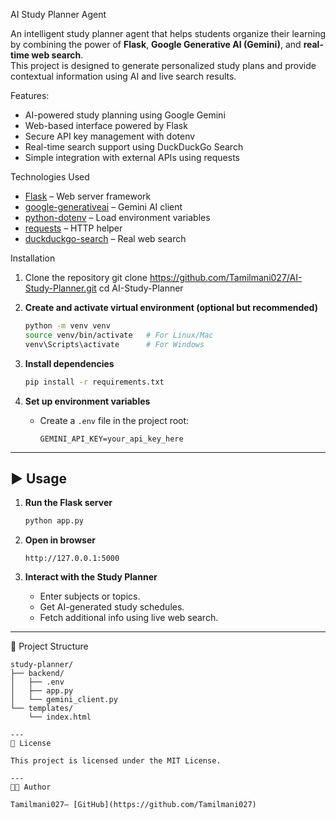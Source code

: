 AI Study Planner Agent

An intelligent study planner agent that helps students organize their learning by combining the power of **Flask**, **Google Generative AI (Gemini)**, and **real-time web search**.  
This project is designed to generate personalized study plans and provide contextual information using AI and live search results.

Features:
- AI-powered study planning using Google Gemini
- Web-based interface powered by Flask
- Secure API key management with dotenv
- Real-time search support using DuckDuckGo Search
- Simple integration with external APIs using requests

Technologies Used
- [Flask](https://flask.palletsprojects.com/) – Web server framework  
- [google-generativeai](https://pypi.org/project/google-generativeai/) – Gemini AI client  
- [python-dotenv](https://pypi.org/project/python-dotenv/) – Load environment variables  
- [requests](https://pypi.org/project/requests/) – HTTP helper  
- [duckduckgo-search](https://pypi.org/project/duckduckgo-search/) – Real web search  

Installation

1. Clone the repository
   git clone https://github.com/Tamilmani027/AI-Study-Planner.git
   cd AI-Study-Planner

2. **Create and activate virtual environment (optional but recommended)**

   ```bash
   python -m venv venv
   source venv/bin/activate   # For Linux/Mac
   venv\Scripts\activate      # For Windows
   ```

3. **Install dependencies**

   ```bash
   pip install -r requirements.txt
   ```

4. **Set up environment variables**

   * Create a `.env` file in the project root:

     ```env
     GEMINI_API_KEY=your_api_key_here
     ```

---

## ▶️ Usage

1. **Run the Flask server**

   ```bash
   python app.py
   ```

2. **Open in browser**

   ```
   http://127.0.0.1:5000
   ```

3. **Interact with the Study Planner**

   * Enter subjects or topics.
   * Get AI-generated study schedules.
   * Fetch additional info using live web search.

---

📂 Project Structure

```
study-planner/
├── backend/
│   ├── .env
│   ├── app.py
│   └── gemini_client.py
└── templates/
    └── index.html

---
📜 License

This project is licensed under the MIT License.

---
👨‍💻 Author

Tamilmani027– [GitHub](https://github.com/Tamilmani027)


